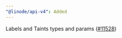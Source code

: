 ```yaml
---
"@linode/api-v4": Added
---
```


Labels and Taints types and params ([#11528](https://github.com/linode/manager/pull/11528))
